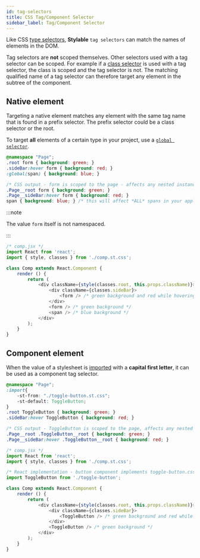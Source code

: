 ```yaml
---
id: tag-selectors
title: CSS Tag/Component Selector
sidebar_label: Tag/Component Selector
---
```


Like CSS [type selectors](https://developer.mozilla.org/en-US/docs/Web/CSS/Type_selectors), **Stylable** `tag selectors` can match the names of elements in the DOM.

Tag selectors are **not** scoped themselves. Other selectors used with a tag selector can be scoped. For example if a [class selector](./class-selectors.md) is used with a tag selector, the class is scoped and the tag selector is not. The matching qualified name of a tag selector can therefore target any element in the subtree of the component. 

## Native element

Targeting a native element matches any element with the same tag name that is found in a prefix selector. The prefix selector could be a class selector or the root.

To target **all** elements of a certain type in your project, use a [`global selector`](./global-selectors.md).

```css
@namespace "Page";
.root form { background: green; }
.sideBar:hover form { background: red; }
:global(span) { background: blue; }
```

```css
/* CSS output - form is scoped to the page - affects any nested instance */
.Page__root form { background: green; } 
.Page__sideBar:hover form { background: red; }
span { background: blue; } /* this will affect *ALL* spans in your application */
```

:::note

The value `form` itself is not namespaced.

:::

```js
/* comp.jsx */
import React from 'react';
import { style, classes } from './comp.st.css';

class Comp extends React.Component {
    render () {
        return (
            <div className={style(classes.root, this.props.className)}>
                <div className={classes.sideBar}>
                    <form /> /* green background and red while hovering parent */
                </div>
                <form /> /* green background */
                <span /> /* blue background */
            </div>
        );
    }
}
```

## Component element

When the value of a stylesheet is [imported](./imports.md) with a **capital first letter**, it can be used as a component tag selector.

```css
@namespace "Page";
:import{
    -st-from: "./toggle-button.st.css";
    -st-default: ToggleButton;
}
.root ToggleButton { background: green; }
.sideBar:hover ToggleButton { background: red; }
```

```css
/* CSS output - ToggleButton is scoped to the page, affects any nested toggle button */
.Page__root .ToggleButton__root { background: green; }
.Page__sideBar:hover .ToggleButton__root { background: red; }
```

```js
/* comp.jsx */
import React from 'react';
import { style, classes } from './comp.st.css';

/* React implementation - button component implements toggle-button.css */
import ToggleButton from './toggle-button';

class Comp extends React.Component {
    render () {
        return (
            <div className={style(classes.root, this.props.className)}>
                <div className={classes.sideBar}>
                    <ToggleButton /> /* green background and red while hovering parent */
                </div>
                <ToggleButton /> /* green background */
            </div>
        );
    }
}
```
